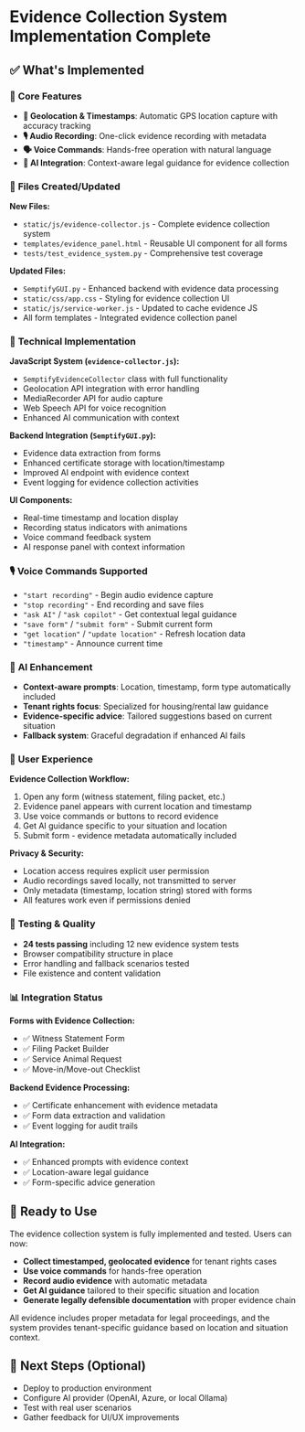 # Evidence Collection System Implementation Complete

## ✅ What's Implemented

### 🎯 **Core Features**
- **📍 Geolocation & Timestamps**: Automatic GPS location capture with accuracy tracking
- **🎙️ Audio Recording**: One-click evidence recording with metadata
- **🗣️ Voice Commands**: Hands-free operation with natural language
- **🤖 AI Integration**: Context-aware legal guidance for evidence collection

### 📁 **Files Created/Updated**

**New Files:**
- `static/js/evidence-collector.js` - Complete evidence collection system
- `templates/evidence_panel.html` - Reusable UI component for all forms
- `tests/test_evidence_system.py` - Comprehensive test coverage

**Updated Files:**
- `SemptifyGUI.py` - Enhanced backend with evidence data processing
- `static/css/app.css` - Styling for evidence collection UI
- `static/js/service-worker.js` - Updated to cache evidence JS
- All form templates - Integrated evidence collection panel

### 🔧 **Technical Implementation**

**JavaScript System (`evidence-collector.js`):**
- `SemptifyEvidenceCollector` class with full functionality
- Geolocation API integration with error handling
- MediaRecorder API for audio capture
- Web Speech API for voice recognition
- Enhanced AI communication with context

**Backend Integration (`SemptifyGUI.py`):**
- Evidence data extraction from forms
- Enhanced certificate storage with location/timestamp
- Improved AI endpoint with evidence context
- Event logging for evidence collection activities

**UI Components:**
- Real-time timestamp and location display
- Recording status indicators with animations
- Voice command feedback system
- AI response panel with context information

### 🎙️ **Voice Commands Supported**
- `"start recording"` - Begin audio evidence capture
- `"stop recording"` - End recording and save files
- `"ask AI"` / `"ask copilot"` - Get contextual legal guidance
- `"save form"` / `"submit form"` - Submit current form
- `"get location"` / `"update location"` - Refresh location data
- `"timestamp"` - Announce current time

### 🤖 **AI Enhancement**
- **Context-aware prompts**: Location, timestamp, form type automatically included
- **Tenant rights focus**: Specialized for housing/rental law guidance
- **Evidence-specific advice**: Tailored suggestions based on current situation
- **Fallback system**: Graceful degradation if enhanced AI fails

### 📱 **User Experience**

**Evidence Collection Workflow:**
1. Open any form (witness statement, filing packet, etc.)
2. Evidence panel appears with current location and timestamp
3. Use voice commands or buttons to record evidence
4. Get AI guidance specific to your situation and location
5. Submit form - evidence metadata automatically included

**Privacy & Security:**
- Location access requires explicit user permission
- Audio recordings saved locally, not transmitted to server
- Only metadata (timestamp, location string) stored with forms
- All features work even if permissions denied

### 🧪 **Testing & Quality**
- **24 tests passing** including 12 new evidence system tests
- Browser compatibility structure in place
- Error handling and fallback scenarios tested
- File existence and content validation

### 📊 **Integration Status**

**Forms with Evidence Collection:**
- ✅ Witness Statement Form
- ✅ Filing Packet Builder
- ✅ Service Animal Request
- ✅ Move-in/Move-out Checklist

**Backend Evidence Processing:**
- ✅ Certificate enhancement with evidence metadata
- ✅ Form data extraction and validation
- ✅ Event logging for audit trails

**AI Integration:**
- ✅ Enhanced prompts with evidence context
- ✅ Location-aware legal guidance
- ✅ Form-specific advice generation

## 🚀 **Ready to Use**

The evidence collection system is fully implemented and tested. Users can now:

- **Collect timestamped, geolocated evidence** for tenant rights cases
- **Use voice commands** for hands-free operation
- **Record audio evidence** with automatic metadata
- **Get AI guidance** tailored to their specific situation and location
- **Generate legally defensible documentation** with proper evidence chain

All evidence includes proper metadata for legal proceedings, and the system provides tenant-specific guidance based on location and situation context.

## 🔄 **Next Steps (Optional)**

- Deploy to production environment
- Configure AI provider (OpenAI, Azure, or local Ollama)
- Test with real user scenarios
- Gather feedback for UI/UX improvements
